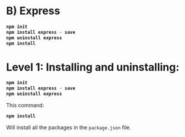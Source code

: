 # B) Express




<b>

```bash
npm init
npm install express - save
npm uninstall express
npm install
```
</b>







# Level 1: Installing and uninstalling:




<b>

```bash
npm init
npm install express - save
npm uninstall express
```
</b>



This command:

<b>

```bash
npm install
```

</b>

Will install all the packages in the `package.json` file.

